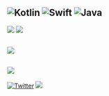 ![Kotlin](https://img.shields.io/badge/kotlin-%230095D5.svg?style=for-the-badge&logo=kotlin&logoColor=white) 
![Swift](https://img.shields.io/badge/swift-F54A2A?style=for-the-badge&logo=swift&logoColor=white)
![Java](https://img.shields.io/badge/java-%23ED8B00.svg?style=for-the-badge&logo=java&logoColor=white) 
---
![](https://github-readme-stats.vercel.app/api?username=mawindavic&show_icons=true&theme=dracula&hide_border=true&include_all_commits=true&count_private=true)
![](https://github-readme-streak-stats.herokuapp.com/?user=mawindavic&show_icons=true&theme=dracula&hide_border=true)
<!-- ![](https://github-readme-stats.vercel.app/api/top-langs/?username=mawindavic&show_icons=true&theme=dracula&layout=compact&hide_border=true) -->
[![](https://github-readme-stats.vercel.app/api/wakatime?username=@mawindavic&show_icons=true&theme=dracula&hide_border=true)](https://github.com/anuraghazra/github-readme-stats)
---
![](https://quotes-github-readme.vercel.app/api?type=horizontal&theme=tokyonight) 
---
[![Twitter](https://img.shields.io/badge/Twitter-%231DA1F2.svg?logo=Twitter&logoColor=white)](https://twitter.com/@mawinda_vic)  [![](https://visitcount.itsvg.in/api?id=mawindavic&icon=0&color=0)](https://visitcount.itsvg.in) 


